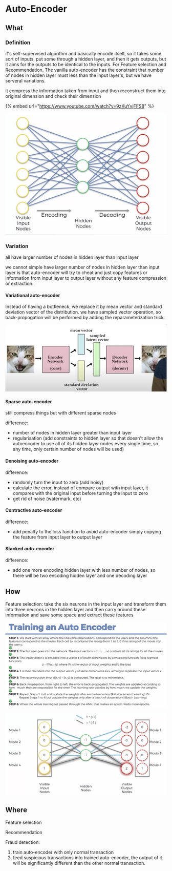 # Auto-Encoder

## What

### Definition

it's self-supervised algorithm and basically encode itself, so it takes some sort of inputs, put some through a hidden layer, and then it gets outputs, but it aims for the outputs to be identical to the inputs. For Feature selection and Recommendation. The vanilla auto-encoder has the constraint that number of nodes in hidden layer must less than the input layer's, but we have serveral variations.

it compress the information taken from input and then reconstruct them into original dimension and check their dimension

{% embed url="https://www.youtube.com/watch?v=9zKuYvjFFS8" %}



![](<.gitbook/assets/image (100).png>)

### Variation&#x20;

all have larger number of nodes in hidden layer than input layer

we cannot simple have larger number of nodes in hidden layer than input layer is that auto-encoder will try to cheat and just copy features or information from input layer to output layer without any feature compression or extraction.

#### Variational auto-encoder

Instead of having a bottleneck, we replace it by mean vector and standard deviation vector of the distribution. we have sampled vector operation, so back-propogation will be performed by adding the reparameterization trick.

![](<.gitbook/assets/image (104).png>)

#### Sparse auto-encoder

still compress things but with different sparse nodes

difference:

* number of nodes in hidden layer greater than input layer
* regularisation (add constraints to hidden layer so that doesn't allow the autoencoder to use all of its hidden layer nodes every single time, so any time, only certain number of nodes will be used)

#### Denoising auto-encoder

difference:

* randomly turn the input to zero (add noisy)
* calculate the error, instead of compare output with input layer, it compares with the original input before turning the input to zero
* get rid of noise (watermark, etc)

#### Contractive auto-encoder

difference:

* add penalty to the loss function to avoid auto-encoder simply copying the feature from input layer to output layer

#### Stacked auto-encoder

difference:

* add one more encoding hidden layer with less number of nodes, so there will be two encoding hidden layer and one decoding layer



## How&#x20;

Feature selection: take the six neurons in the input layer and transform them into three neurons in the hidden layer and then carry around these information and save some space and extract these features

![](<.gitbook/assets/image (103).png>)

![](<.gitbook/assets/image (101).png>)

##

## Where

Feature selection

Recommendation

Fraud detection:&#x20;

1. train auto-encoder with only normal transaction
2. feed suspicious transactions into trained auto-encoder, the output of it will be significantly different than the other normal transaction.

